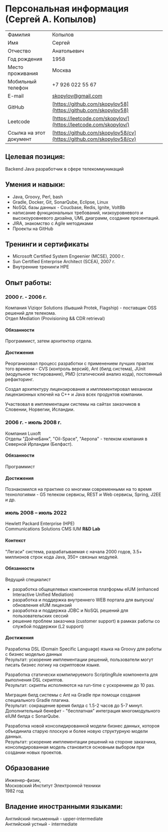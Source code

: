 # Персональная информация (Сергей А. Копылов)

|                 |                                                                     |
|-----------------|---------------------------------------------------------------------|
|Фамилия          | Копылов                                                             |
|Имя              | Сергей                                                              | 
|Отчество         | Анатольевич                                                         |
|Год рождения     | 1958                                                                |
|Место проживания | Москва                                                              |
|Мобильный телефон| +7 926 022 55 67                                                    |
|E-mail           | [skopylov@gmail.com](mailto:skopylov@gmail.com)                     |
|GitHub           | [https://github.com/skopylov58](https://github.com/skopylov58)      |
|Leetcode         | [https://leetcode.com/skopylov/](https://leetcode.com/skopylov/)    |
|Ссылка на этот документ| [https://github.com/skopylov58/cv](https://github.com/skopylov58/cv)|

## Целевая позиция:

Backеnd Java разработчик в сфере телекоммуникаций

## Умения и навыки:
 - Java, Groovy, Perl, bash
 - Gradle, Docker, Git, SonarQube, Eclipse, Linux
 - NoSQL базы данных - Coucbase, Redis, Ignite, VoltBb
 - написание функциональных требований, низкоуровневого и высокоуровневого дизайна, UML диаграмм, создание презентаций.
 - JIRA, знакомство с Agile методиками
 - Проекты на GitHub
 
## Тренинги и сертификаты
 - Microsoft Certified System Engeenier (MCSE), 2000 г.
 - Sun Certified Enterprise Architect (SCEA), 2007 г.  
 - Внутренние тренинги HPE  

## Опыт работы:

### 2000 г. - 2006 г.

Компания Viziqor Solutions (бывший  Protek, Flagship) - поставщик OSS решений для телекома.  
Отдел Mediation (Provisioning && CDR retrieval)  

#### Обязанности

Программист, затем архитектор отдела.  

#### Достижения

Реорганизовал процесс разработки с применением лучших практик того времени - CVS (контроль версий),
Ant (билд система), JUnit (модульное тестирование), PMD (статический анализ кода), постоянный рефакторинг.

Создал архитектуру лицензирования и имплементировал механизм лицензионных ключей на C++ и Java всех продуктов компании.

Участвовал в имплементации системы на сайтах заказчиков в Словении, Норвегии, Исландии.

### 2006 г. - июль 2008 г.

Компания Luxoft  
Отделы "ДойчеБанк", "Oil-Space", "Aepona" - телеком компания в Северной Ирландии (Белфаст).

#### Обязанности

Программист

#### Достижения

Познакомился на практике со многими современными на то время технологиями - G5 телеком сервисы, REST и Web сервисы, Spring, J2EE и др.

### июль 2008 – июль 2022

Hewlett Packard Enterprise (HPE)  
Communications Solutions CMS IUM **R&D Lab**  

#### Контекст

"Легаси" система, разрабатываемая с начала 2000 годов, 3.5+ миллионов строк кода Java, 350+ связных модулей.

#### Обязанности

Ведущий специалист

 - разработка общецелевых компонентов платформы eIUM (enhanced Interactive Unified Mediation)
 - разработка и поддержка внутреннего WEB портала для выпуска/обновления eIUM лицензий
 - разработка и поддержка JDBC и NoSQL решений для пользовательских сессий
 - решение проблем заказчика (customer support) в рамках работы со службой поддержки (L2 support)
  
#### Достижения

Разработка DSL (Domain Specific Language) языка на Groovy для работы с бизнес моделью данных  
Результат: ускорение имплементации решений, пользователи могут писать бизнес логику на скриптовом языке.

Разработка статически компилируемого ScriptingRule компонента для выполнения DSL скриптов.  
Результат: скрипты исполняются на run-time с ускорением до 10 раз.

Миграция билд системы с Ant на Gradle при помощи создания специального Gradle плагина.  
Результат: сокращение время билда с 1.5-2 часов до 5-7 минут.  
Дополнительный бенефит - "бесплатная" интеграция многомодульного eIUM билда с SonarQube.

Разработка новой консолидированной модели бизнес данных, котороя объединила старую плоскую и более новую структурную модели данных.  
Результат: ускорение имплементации решений на стороне заказчика, консолидированная модель становится основным выбором при создании новых проектов.

## Образование
Инженер-физик,  
Московский Институт Электронной техники  
1982 год

## Владение иностранными языками:

Английский письменный - upper-intermediate  
Английский устный - intermediate  


